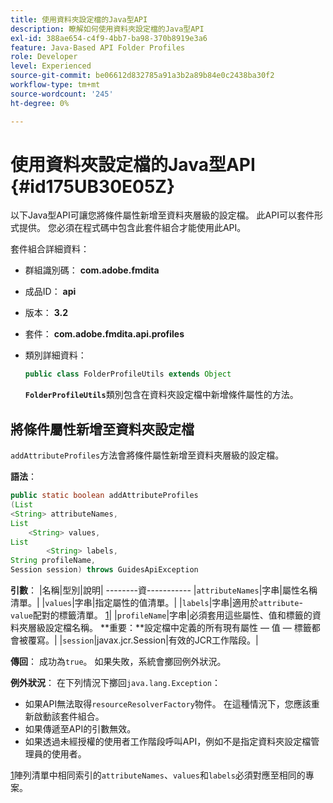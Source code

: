 ```yaml
---
title: 使用資料夾設定檔的Java型API
description: 瞭解如何使用資料夾設定檔的Java型API
exl-id: 388ae654-c4f9-4bb7-ba98-370b8919e3a6
feature: Java-Based API Folder Profiles
role: Developer
level: Experienced
source-git-commit: be06612d832785a91a3b2a89b84e0c2438ba30f2
workflow-type: tm+mt
source-wordcount: '245'
ht-degree: 0%

---
```


# 使用資料夾設定檔的Java型API {#id175UB30E05Z}

以下Java型API可讓您將條件屬性新增至資料夾層級的設定檔。 此API可以套件形式提供。 您必須在程式碼中包含此套件組合才能使用此API。

套件組合詳細資料：

- 群組識別碼： **com.adobe.fmdita**

- 成品ID： **api**

- 版本： **3.2**

- 套件： **com.adobe.fmdita.api.profiles**

- 類別詳細資料：

  ```JAVA
  public class FolderProfileUtils extends Object
  ```

  **`FolderProfileUtils`**&#x200B;類別包含在資料夾設定檔中新增條件屬性的方法。


## 將條件屬性新增至資料夾設定檔

``addAttributeProfiles``方法會將條件屬性新增至資料夾層級的設定檔。

**語法**：

```JAVA
public static boolean addAttributeProfiles
(List
<String> attributeNames, 
List
    <String> values, 
List
        <String> labels,
String profileName, 
Session session) throws GuidesApiException
```

**引數**：
|名稱|型別|說明|
--------資-----------
|``attributeNames``|字串|屬性名稱清單。|
|``values``|字串|指定屬性的值清單。|
|`labels`|字串|適用於`attribute`- `value`配對的標籤清單。 [1](#fntarg_1)|
|`profileName`|字串|必須套用這些屬性、值和標籤的資料夾層級設定檔名稱。 **重要：**設定檔中定義的所有現有屬性 — 值 — 標籤都會被覆寫。|
|`session`|javax.jcr.Session|有效的JCR工作階段。|

**傳回**：
成功為`true`。 如果失敗，系統會擲回例外狀況。

**例外狀況**：
在下列情況下擲回``java.lang.Exception``：

- 如果API無法取得`resourceResolverFactory`物件。 在這種情況下，您應該重新啟動該套件組合。
- 如果傳遞至API的引數無效。
- 如果透過未經授權的使用者工作階段呼叫API，例如不是指定資料夾設定檔管理員的使用者。

[1](#fnsrc_1)陣列清單中相同索引的`attributeNames`、`values`和`labels`必須對應至相同的專案。
